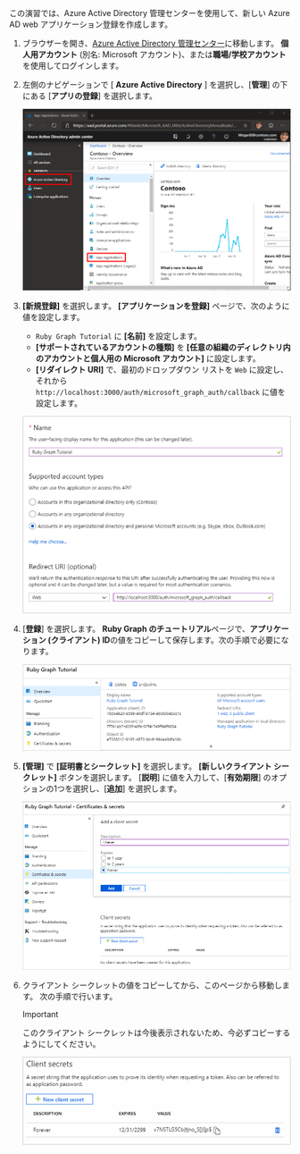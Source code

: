 <!-- markdownlint-disable MD002 MD041 -->

この演習では、Azure Active Directory 管理センターを使用して、新しい Azure AD web アプリケーション登録を作成します。

1. ブラウザーを開き、[Azure Active Directory 管理センター](https://aad.portal.azure.com)に移動します。 **個人用アカウント** (別名: Microsoft アカウント)、または**職場/学校アカウント**を使用してログインします。

1. 左側のナビゲーションで [ **Azure Active Directory** ] を選択し、[**管理**] の下にある [**アプリの登録**] を選択します。

    ![アプリの登録のスクリーンショット ](./images/aad-portal-app-registrations.png)

1. **[新規登録]** を選択します。 **[アプリケーションを登録]** ページで、次のように値を設定します。

    - `Ruby Graph Tutorial` に **[名前]** を設定します。
    - **[サポートされているアカウントの種類]** を **[任意の組織のディレクトリ内のアカウントと個人用の Microsoft アカウント]** に設定します。
    - **[リダイレクト URI]** で、最初のドロップダウン リストを `Web` に設定し、それから `http://localhost:3000/auth/microsoft_graph_auth/callback` に値を設定します。

    ![[アプリケーションの登録] ページのスクリーンショット](./images/aad-register-an-app.png)

1. [**登録**] を選択します。 **Ruby Graph のチュートリアル**ページで、**アプリケーション (クライアント) ID**の値をコピーして保存します。次の手順で必要になります。

    ![新しいアプリの登録のアプリケーション ID のスクリーンショット](./images/aad-application-id.png)

1. **[管理]** で **[証明書とシークレット]** を選択します。 **[新しいクライアント シークレット]** ボタンを選択します。 [**説明**] に値を入力して、[**有効期限**] のオプションの1つを選択し、[**追加**] を選択します。

    ![[クライアントシークレットの追加] ダイアログのスクリーンショット](./images/aad-new-client-secret.png)

1. クライアント シークレットの値をコピーしてから、このページから移動します。 次の手順で行います。

    > [!IMPORTANT]
    > このクライアント シークレットは今後表示されないため、今必ずコピーするようにしてください。

    ![新しく追加されたクライアントシークレットのスクリーンショット](./images/aad-copy-client-secret.png)
